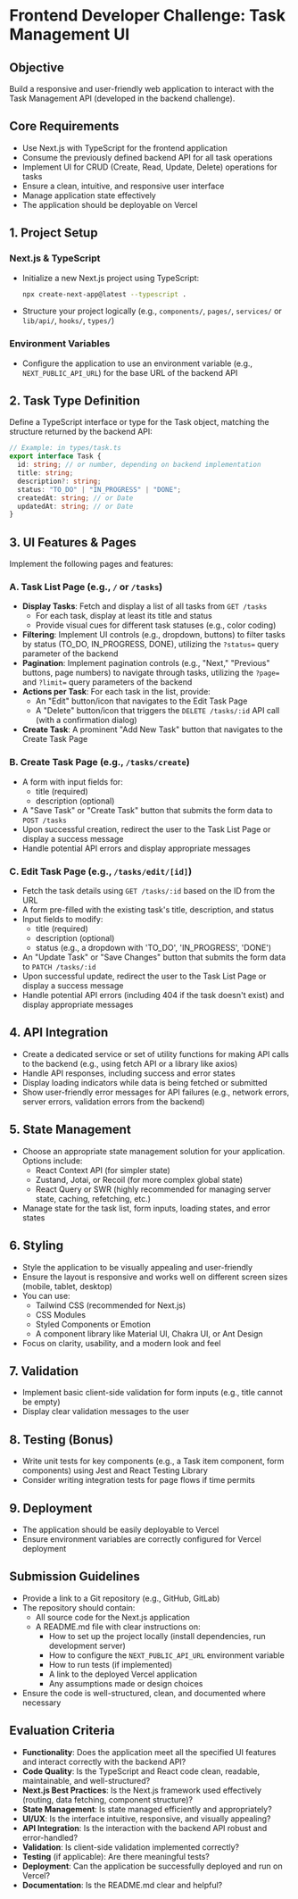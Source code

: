 # Frontend Developer Challenge: Task Management UI

## Objective

Build a responsive and user-friendly web application to interact with the Task Management API (developed in the backend challenge).

## Core Requirements

- Use Next.js with TypeScript for the frontend application
- Consume the previously defined backend API for all task operations
- Implement UI for CRUD (Create, Read, Update, Delete) operations for tasks
- Ensure a clean, intuitive, and responsive user interface
- Manage application state effectively
- The application should be deployable on Vercel

## 1. Project Setup

### Next.js & TypeScript

- Initialize a new Next.js project using TypeScript:
  ```bash
  npx create-next-app@latest --typescript .
  ```
- Structure your project logically (e.g., `components/`, `pages/`, `services/` or `lib/api/`, `hooks/`, `types/`)

### Environment Variables

- Configure the application to use an environment variable (e.g., `NEXT_PUBLIC_API_URL`) for the base URL of the backend API

## 2. Task Type Definition

Define a TypeScript interface or type for the Task object, matching the structure returned by the backend API:

```typescript
// Example: in types/task.ts
export interface Task {
  id: string; // or number, depending on backend implementation
  title: string;
  description?: string;
  status: "TO_DO" | "IN_PROGRESS" | "DONE";
  createdAt: string; // or Date
  updatedAt: string; // or Date
}
```

## 3. UI Features & Pages

Implement the following pages and features:

### A. Task List Page (e.g., `/` or `/tasks`)

- **Display Tasks**: Fetch and display a list of all tasks from `GET /tasks`
  - For each task, display at least its title and status
  - Provide visual cues for different task statuses (e.g., color coding)
- **Filtering**: Implement UI controls (e.g., dropdown, buttons) to filter tasks by status (TO_DO, IN_PROGRESS, DONE), utilizing the `?status=` query parameter of the backend
- **Pagination**: Implement pagination controls (e.g., "Next," "Previous" buttons, page numbers) to navigate through tasks, utilizing the `?page=` and `?limit=` query parameters of the backend
- **Actions per Task**: For each task in the list, provide:
  - An "Edit" button/icon that navigates to the Edit Task Page
  - A "Delete" button/icon that triggers the `DELETE /tasks/:id` API call (with a confirmation dialog)
- **Create Task**: A prominent "Add New Task" button that navigates to the Create Task Page

### B. Create Task Page (e.g., `/tasks/create`)

- A form with input fields for:
  - title (required)
  - description (optional)
- A "Save Task" or "Create Task" button that submits the form data to `POST /tasks`
- Upon successful creation, redirect the user to the Task List Page or display a success message
- Handle potential API errors and display appropriate messages

### C. Edit Task Page (e.g., `/tasks/edit/[id]`)

- Fetch the task details using `GET /tasks/:id` based on the ID from the URL
- A form pre-filled with the existing task's title, description, and status
- Input fields to modify:
  - title (required)
  - description (optional)
  - status (e.g., a dropdown with 'TO_DO', 'IN_PROGRESS', 'DONE')
- An "Update Task" or "Save Changes" button that submits the form data to `PATCH /tasks/:id`
- Upon successful update, redirect the user to the Task List Page or display a success message
- Handle potential API errors (including 404 if the task doesn't exist) and display appropriate messages

## 4. API Integration

- Create a dedicated service or set of utility functions for making API calls to the backend (e.g., using fetch API or a library like axios)
- Handle API responses, including success and error states
- Display loading indicators while data is being fetched or submitted
- Show user-friendly error messages for API failures (e.g., network errors, server errors, validation errors from the backend)

## 5. State Management

- Choose an appropriate state management solution for your application. Options include:
  - React Context API (for simpler state)
  - Zustand, Jotai, or Recoil (for more complex global state)
  - React Query or SWR (highly recommended for managing server state, caching, refetching, etc.)
- Manage state for the task list, form inputs, loading states, and error states

## 6. Styling

- Style the application to be visually appealing and user-friendly
- Ensure the layout is responsive and works well on different screen sizes (mobile, tablet, desktop)
- You can use:
  - Tailwind CSS (recommended for Next.js)
  - CSS Modules
  - Styled Components or Emotion
  - A component library like Material UI, Chakra UI, or Ant Design
- Focus on clarity, usability, and a modern look and feel

## 7. Validation

- Implement basic client-side validation for form inputs (e.g., title cannot be empty)
- Display clear validation messages to the user

## 8. Testing (Bonus)

- Write unit tests for key components (e.g., a Task item component, form components) using Jest and React Testing Library
- Consider writing integration tests for page flows if time permits

## 9. Deployment

- The application should be easily deployable to Vercel
- Ensure environment variables are correctly configured for Vercel deployment

## Submission Guidelines

- Provide a link to a Git repository (e.g., GitHub, GitLab)
- The repository should contain:
  - All source code for the Next.js application
  - A README.md file with clear instructions on:
    - How to set up the project locally (install dependencies, run development server)
    - How to configure the `NEXT_PUBLIC_API_URL` environment variable
    - How to run tests (if implemented)
    - A link to the deployed Vercel application
    - Any assumptions made or design choices
- Ensure the code is well-structured, clean, and documented where necessary

## Evaluation Criteria

- **Functionality**: Does the application meet all the specified UI features and interact correctly with the backend API?
- **Code Quality**: Is the TypeScript and React code clean, readable, maintainable, and well-structured?
- **Next.js Best Practices**: Is the Next.js framework used effectively (routing, data fetching, component structure)?
- **State Management**: Is state managed efficiently and appropriately?
- **UI/UX**: Is the interface intuitive, responsive, and visually appealing?
- **API Integration**: Is the interaction with the backend API robust and error-handled?
- **Validation**: Is client-side validation implemented correctly?
- **Testing** (if applicable): Are there meaningful tests?
- **Deployment**: Can the application be successfully deployed and run on Vercel?
- **Documentation**: Is the README.md clear and helpful?